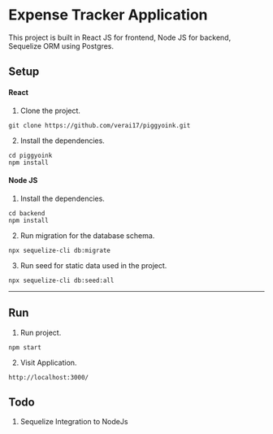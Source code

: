 # Expense Tracker Application

This project is built in React JS for frontend, Node JS for backend, Sequelize ORM using Postgres. 

## Setup

#### React

1. Clone the project.

```
git clone https://github.com/verai17/piggyoink.git
```
2. Install the dependencies.

```
cd piggyoink
npm install
```
 
 #### Node JS
 1. Install the dependencies. 
 ```
 cd backend
 npm install
 ```
 2. Run migration for the database schema.
 ```
 npx sequelize-cli db:migrate
 
 ```
 3. Run seed for static data used in the project. 
 ```
 npx sequelize-cli db:seed:all
 ```
 
---

## Run

1. Run project.

``` 
npm start
```

2. Visit Application.

```
http://localhost:3000/
```

## Todo

1. Sequelize Integration to NodeJs
```